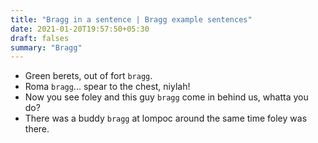 ```yaml
---
title: "Bragg in a sentence | Bragg example sentences"
date: 2021-01-20T19:57:50+05:30
draft: falses
summary: "Bragg"
---
```

- Green berets, out of fort `bragg`.
- Roma `bragg`... spear to the chest, niylah!
- Now you see foley and this guy `bragg` come in behind us, whatta you do?
- There was a buddy `bragg` at lompoc around the same time foley was there.
                 
